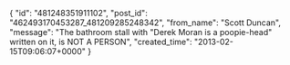  {
   "id": "481248351911102",
   "post_id": "462493170453287_481209285248342",
   "from_name": "Scott Duncan",
   "message": "The bathroom stall with \"Derek Moran is a poopie-head\" written on it, is NOT A PERSON",
   "created_time": "2013-02-15T09:06:07+0000"
 }
